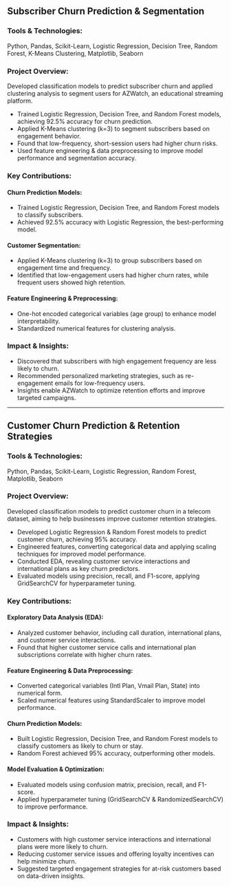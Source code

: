 ## Subscriber Churn Prediction & Segmentation
### Tools & Technologies:
Python, Pandas, Scikit-Learn, Logistic Regression, Decision Tree, Random Forest, K-Means Clustering, Matplotlib, Seaborn

### Project Overview:
Developed classification models to predict subscriber churn and applied clustering analysis to segment users for AZWatch, an educational streaming platform.

* Trained Logistic Regression, Decision Tree, and Random Forest models, achieving 92.5% accuracy for churn prediction.
* Applied K-Means clustering (k=3) to segment subscribers based on engagement behavior.
* Found that low-frequency, short-session users had higher churn risks.
* Used feature engineering & data preprocessing to improve model performance and segmentation accuracy.

### Key Contributions:
#### Churn Prediction Models:
* Trained Logistic Regression, Decision Tree, and Random Forest models to classify subscribers.
* Achieved 92.5% accuracy with Logistic Regression, the best-performing model.
#### Customer Segmentation:
* Applied K-Means clustering (k=3) to group subscribers based on engagement time and frequency.
* Identified that low-engagement users had higher churn rates, while frequent users showed high retention.
#### Feature Engineering & Preprocessing:
* One-hot encoded categorical variables (age group) to enhance model interpretability.
* Standardized numerical features for clustering analysis.

### Impact & Insights:
* Discovered that subscribers with high engagement frequency are less likely to churn.
* Recommended personalized marketing strategies, such as re-engagement emails for low-frequency users.
* Insights enable AZWatch to optimize retention efforts and improve targeted campaigns.

***

## Customer Churn Prediction & Retention Strategies
### Tools & Technologies:
Python, Pandas, Scikit-Learn, Logistic Regression, Random Forest, Matplotlib, Seaborn

### Project Overview:
Developed classification models to predict customer churn in a telecom dataset, aiming to help businesses improve customer retention strategies.

* Developed Logistic Regression & Random Forest models to predict customer churn, achieving 95% accuracy.
* Engineered features, converting categorical data and applying scaling techniques for improved model performance.
* Conducted EDA, revealing customer service interactions and international plans as key churn predictors.
* Evaluated models using precision, recall, and F1-score, applying GridSearchCV for hyperparameter tuning.

### Key Contributions:
#### Exploratory Data Analysis (EDA):
* Analyzed customer behavior, including call duration, international plans, and customer service interactions.
* Found that higher customer service calls and international plan subscriptions correlate with higher churn rates.
#### Feature Engineering & Data Preprocessing:
* Converted categorical variables (Intl Plan, Vmail Plan, State) into numerical form.
* Scaled numerical features using StandardScaler to improve model performance.
#### Churn Prediction Models:
* Built Logistic Regression, Decision Tree, and Random Forest models to classify customers as likely to churn or stay.
* Random Forest achieved 95% accuracy, outperforming other models.
#### Model Evaluation & Optimization:
* Evaluated models using confusion matrix, precision, recall, and F1-score.
* Applied hyperparameter tuning (GridSearchCV & RandomizedSearchCV) to improve performance.

### Impact & Insights:
* Customers with high customer service interactions and international plans were more likely to churn.
* Reducing customer service issues and offering loyalty incentives can help minimize churn.
* Suggested targeted engagement strategies for at-risk customers based on data-driven insights.